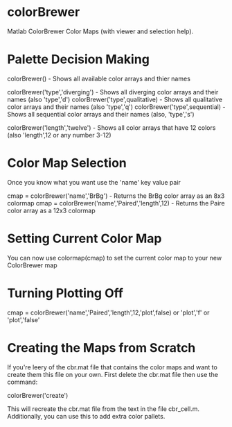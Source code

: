 # colorBrewer
Matlab ColorBrewer Color Maps (with viewer and selection help).

# Palette Decision Making 
colorBrewer() - Shows all available color arrays and thier names

colorBrewer('type','diverging') - Shows all diverging color arrays and their names (also 'type','d')
colorBrewer('type',qualitative) - Shows all qualitative color arrays and their names (also 'type','q')
colorBrewer('type',sequential)  - Shows all sequential color arrays and their names (also, 'type','s')

colorBrewer('length','twelve') - Shows all color arrays that have 12 colors (also 'length',12 or any number 3-12)

# Color Map Selection
Once you know what you want use the 'name' key value pair

cmap = colorBrewer('name','BrBg') - Returns the BrBg color array as an 8x3 colormap
cmap = colorBrewer('name','Paired','length',12) - Returns the Paire color array as a 12x3 colormap

# Setting Current Color Map
You can now use colormap(cmap) to set the current color map to your new ColorBrewer map

# Turning Plotting Off
cmap = colorBrewer('name','Paired','length',12,'plot',false) or 'plot','f' or 'plot','false'

# Creating the Maps from Scratch
If you're leery of the cbr.mat file that contains the color maps and want to create them this file on your own. First delete the cbr.mat file then use the command:

colorBrewer('create')

This will recreate the cbr.mat file from the text in the file cbr_cell.m. Additionally, you can use this to add extra color pallets. 
